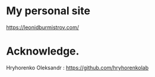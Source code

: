 # **My personal site**
https://leonidburmistrov.com/

# Acknowledge.
Hryhorenko Oleksandr : https://github.com/hryhorenkolab
